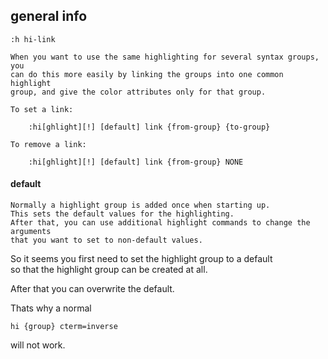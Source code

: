 ## general info

`:h hi-link`

```
When you want to use the same highlighting for several syntax groups, you
can do this more easily by linking the groups into one common highlight
group, and give the color attributes only for that group.

To set a link:

    :hi[ghlight][!] [default] link {from-group} {to-group}

To remove a link:

    :hi[ghlight][!] [default] link {from-group} NONE
```

#### default

```
Normally a highlight group is added once when starting up.
This sets the default values for the highlighting.
After that, you can use additional highlight commands to change the arguments
that you want to set to non-default values.
```

So it seems you first need to set the highlight group to a default \
so that the highlight group can be created at all.

After that you can overwrite the default.

Thats why a normal
```
hi {group} cterm=inverse
```
will not work.
